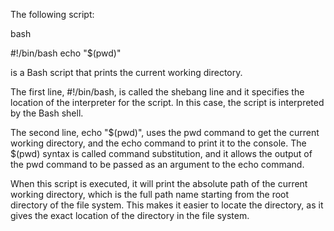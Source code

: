 The following script:

bash

#!/bin/bash
echo "$(pwd)"

is a Bash script that prints the current working directory.

The first line, #!/bin/bash, is called the shebang line and it specifies the location of the interpreter for the script. In this case, the script is interpreted by the Bash shell.

The second line, echo "$(pwd)", uses the pwd command to get the current working directory, and the echo command to print it to the console. The $(pwd) syntax is called command substitution, and it allows the output of the pwd command to be passed as an argument to the echo command.

When this script is executed, it will print the absolute path of the current working directory, which is the full path name starting from the root directory of the file system. This makes it easier to locate the directory, as it gives the exact location of the directory in the file system.
